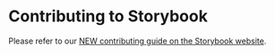 <h1>Contributing to Storybook</h1>

Please refer to our [NEW contributing guide on the Storybook website](https://storybook.js.org/docs/react/contribute/how-to-contribute).
